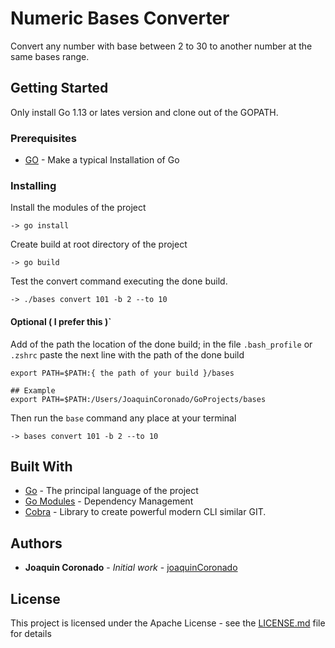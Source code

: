 # Numeric Bases Converter

Convert any number with base between 2 to 30 to another number at the same bases range. 

## Getting Started

Only install Go 1.13 or lates version and clone out of the GOPATH.

### Prerequisites

* [GO](https://golang.org/doc/install) - Make a typical Installation of Go

### Installing

Install the modules of the project

```
-> go install
```

Create build at root directory of the project

```
-> go build
```

Test the convert command executing the done build.

```
-> ./bases convert 101 -b 2 --to 10
```

#### Optional ( I prefer this )`

Add of the path the location of the done build; in the file `.bash_profile` or `.zshrc` paste
the next line with the path of the done build

```
export PATH=$PATH:{ the path of your build }/bases

## Example
export PATH=$PATH:/Users/JoaquinCoronado/GoProjects/bases
```

Then run the `base` command any place at your terminal
```
-> bases convert 101 -b 2 --to 10
```


## Built With

* [Go](https://golang.org/) - The principal language of the project
* [Go Modules](https://golang.org/) - Dependency Management
* [Cobra](https://github.com/spf13/cobra) - Library to create powerful modern CLI similar GIT.

## Authors

* **Joaquin Coronado** - *Initial work* - [joaquinCoronado](https://github.com/joaquinCoronado)


## License

This project is licensed under the Apache License - see the [LICENSE.md](LICENSE.md) file for details
